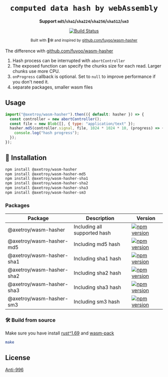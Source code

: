<div align="center">

  <h1><code>computed data hash by webAssembly</code></h1>

<strong>Support `md5`/`sha1`/`sha224`/`sha256`/`sha512`/`sm3`</strong>

  <p>
    <a href="https://github.com/axetroy/wasm-hasher/actions/workflows/rust.yml"><img src="https://github.com/axetroy/wasm-hasher/actions/workflows/rust.yml/badge.svg" alt="Build Status" /></a>
  </p>

<sub>Built with 🦀🕸 and inspired by [github.com/fuyoo/wasm-hasher](https://github.com/fuyoo/wasm-hasher)

</div>

The difference with [github.com/fuyoo/wasm-hasher](https://github.com/fuyoo/wasm-hasher)

1. Hash process can be interrupted with `abortController`
2. The exposed function can specify the chunks size for each read. Larger chunks use more CPU.
3. `onProgress` callback is optional. Set to `null` to improve performance if you don't need it.
4. separate packages, smaller wasm files

## Usage

```js
import("@axetroy/wasm-hasher").then(({ default: hasher }) => {
  const controller = new abortController();
  const file = new Blob([], { type: "application/text" });
  hasher.md5(controller.signal, file, 1024 * 1024 * 10, (progress) => {
    console.log("hash progress");
  });
});
```

## 🚴 Installation

```bash
npm install @axetroy/wasm-hasher
npm install @axetroy/wasm-hasher-md5
npm install @axetroy/wasm-hasher-sha1
npm install @axetroy/wasm-hasher-sha2
npm install @axetroy/wasm-hasher-sha3
npm install @axetroy/wasm-hasher-sm3
```

### Packages

| Package                   | Description                  | Version                                                                                                                     |
| ------------------------- | ---------------------------- | --------------------------------------------------------------------------------------------------------------------------- |
| @axetroy/wasm-hasher      | Including all supported hash | [![npm version](https://badge.fury.io/js/@axetroy%2Fwasm-hasher.svg)](https://badge.fury.io/js/@axetroy%2Fwasm-hasher)      |
| @axetroy/wasm-hasher-md5  | Including md5 hash           | [![npm version](https://badge.fury.io/js/@axetroy%2Fwasm-hasher.svg)](https://badge.fury.io/js/@axetroy%2Fwasm-hasher-md5)  |
| @axetroy/wasm-hasher-sha1 | Including sha1 hash          | [![npm version](https://badge.fury.io/js/@axetroy%2Fwasm-hasher.svg)](https://badge.fury.io/js/@axetroy%2Fwasm-hasher-sha1) |
| @axetroy/wasm-hasher-sha2 | Including sha2 hash          | [![npm version](https://badge.fury.io/js/@axetroy%2Fwasm-hasher.svg)](https://badge.fury.io/js/@axetroy%2Fwasm-hasher-sha2) |
| @axetroy/wasm-hasher-sha3 | Including sha3 hash          | [![npm version](https://badge.fury.io/js/@axetroy%2Fwasm-hasher.svg)](https://badge.fury.io/js/@axetroy%2Fwasm-hasher-sha3) |
| @axetroy/wasm-hasher-sm3  | Including sm3 hash           | [![npm version](https://badge.fury.io/js/@axetroy%2Fwasm-hasher.svg)](https://badge.fury.io/js/@axetroy%2Fwasm-hasher-sm3)  |

### 🛠️ Build from source

Make sure you have install [rust^1.69](https://www.rust-lang.org/) and [wasm-pack](https://rustwasm.github.io/wasm-pack/installer/)

```bash
make
```

## License

[Anti-996](License)
